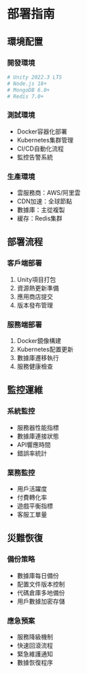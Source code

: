 # 部署指南

## 環境配置

### 開發環境
```bash
# Unity 2022.3 LTS
# Node.js 18+
# MongoDB 6.0+
# Redis 7.0+
```

### 測試環境
- Docker容器化部署
- Kubernetes集群管理
- CI/CD自動化流程
- 監控告警系統

### 生產環境
- 雲服務商：AWS/阿里雲
- CDN加速：全球節點
- 數據庫：主從複製
- 緩存：Redis集群

## 部署流程

### 客戶端部署
1. Unity項目打包
2. 資源熱更新準備
3. 應用商店提交
4. 版本發布管理

### 服務端部署
1. Docker鏡像構建
2. Kubernetes配置更新
3. 數據庫遷移執行
4. 服務健康檢查

## 監控運維

### 系統監控
- 服務器性能指標
- 數據庫連接狀態
- API響應時間
- 錯誤率統計

### 業務監控
- 用戶活躍度
- 付費轉化率
- 遊戲平衡指標
- 客服工單量

## 災難恢復

### 備份策略
- 數據庫每日備份
- 配置文件版本控制
- 代碼倉庫多地備份
- 用戶數據加密存儲

### 應急預案
- 服務降級機制
- 快速回滾流程
- 緊急維護通知
- 數據恢復程序